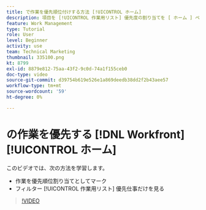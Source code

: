 ```yaml
---
title: で作業を優先順位付けする方法 [!UICONTROL ホーム]
description: 項目を [!UICONTROL 作業用リスト] 優先度の割り当てを [ ホーム ] ページで指定します。 次に、リストをフィルタリングして、優先度の高い作業を [!DNL  Workfront].
feature: Work Management
type: Tutorial
role: User
level: Beginner
activity: use
team: Technical Marketing
thumbnail: 335100.png
kt: 8799
exl-id: 8879e812-75aa-43f2-9c0d-74a1f155ceb0
doc-type: video
source-git-commit: d39754b619e526e1a869deedb38dd2f2b43aee57
workflow-type: tm+mt
source-wordcount: '59'
ht-degree: 0%

---
```


# の作業を優先する [!DNL Workfront] [!UICONTROL ホーム]

このビデオでは、次の方法を学習します。

* 作業を優先順位割り当てとしてマーク
* フィルター [!UICONTROL 作業用リスト] 優先仕事だけを見る

>[!VIDEO](https://video.tv.adobe.com/v/335100/?quality=12)
